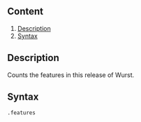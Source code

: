 ## Content
  1. [Description](#description)
  2. [Syntax](#syntax)
  
## Description
Counts the features in this release of Wurst.

## Syntax
`.features`
